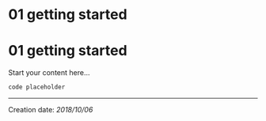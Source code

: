 # 01 getting started

# 01 getting started

Start your content here...

``` sh
code placeholder
```

* * *
Creation date: _2018/10/06_
